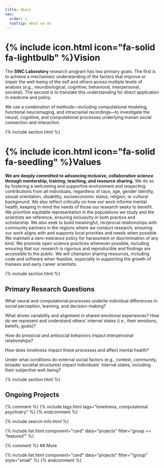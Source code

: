 ```yaml
---
title: About
nav:
  order: 1
  tooltip: What we do
---
```


# {% include icon.html icon="fa-solid fa-lightbulb" %}Vision

The <strong>SINC Laboratory</strong> research program has two primary goals. The first is to achieve a mechanistic understanding of the factors that improve or impair the well-being of the self and others across multiple levels of analysis (e.g., neurobiological, cognitive, behavioral, interpersonal, societal). The second is to translate this understanding for direct application in medicine and policy.

We use a combination of methods—including computational modeling, functional neuroimaging, and intracranial recordings—to investigate the neural, cognitive, and computational processes underlying human social connection and interaction.

{% include section.html %}

# {% include icon.html icon="fa-solid fa-seedling" %}Values

<strong>We are deeply committed to advancing inclusive, collaborative science through mentorship, training, teaching, and resource sharing.</strong> We do so by fostering a welcoming and supportive environment and respecting contributions from all individuals, regardless of race, age, gender identity, sexual orientation, disability, socioeconomic status, religion, or cultural background. We also reflect critically on how our work informs mental health, keeping in mind the needs of those our research seeks to benefit. We prioritize equitable representation in the populations we study and the scientists we reference, ensuring inclusivity in both practice and scholarship. We also seek to build meaningful, reciprocal relationships with community partners in the regions where we conduct research, ensuring our work aligns with and supports local priorities and needs when possible. We maintain a zero-tolerance policy for harassment or discrimination of any kind. We promote open science practices whenever possible, including ensuring that our research is rigorous and reproducible and findings are accessible to the public. We will champion sharing resources, including code and software when feasible, especially in supporting the growth of trainees and early career scientists.

{% include section.html %}

## Primary Research Questions

What neural and computational processes underlie individual differences in social perception, learning, and decision-making?

What drives variability and alignment in shared emotional experiences? How do we represent and understand others’ internal states (i.e., their emotions, beliefs, goals)?

How do prosocial and antisocial behaviors impact interpersonal relationships?

How does loneliness impact these processes and affect mental health?

Under what conditions do external social factors (e.g., context, community, broader societal structures) impact individuals' internal states, including their subjective well-being?

{% include section.html %}

## Ongoing Projects

{% comment %} {% include tags.html tags="loneliness, computational psychiatry" %} {% endcomment %}

{% include search-info.html %}

{% include list.html component="card" data="projects" filter="group == 'featured'" %}

{% comment %} ## More

{% include list.html component="card" data="projects" filter="!group" style="small" %} {% endcomment %}
